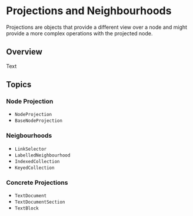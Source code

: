 # Projections and Neighbourhoods

Projections are objects that provide a different view over a node and might 
provide a more complex operations with the projected node.

## Overview

<!--@START_MENU_TOKEN@-->Text<!--@END_MENU_TOKEN@-->

## Topics

### Node Projection

- ``NodeProjection``
- ``BaseNodeProjection``

### Neigbourhoods

- ``LinkSelector``
- ``LabelledNeighbourhood``
- ``IndexedCollection``
- ``KeyedCollection``

### Concrete Projections

- ``TextDocument``
- ``TextDocumentSection``
- ``TextBlock``

